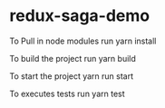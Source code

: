 # redux-saga-demo

To Pull in node modules run
yarn install

To build the project run
yarn build

To start the project
yarn run start

To executes tests run
yarn test
